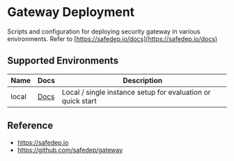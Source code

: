 # Gateway Deployment

Scripts and configuration for deploying security gateway in various environments. Refer to [https://safedep.io/docs](https://safedep.io/docs)

## Supported Environments

| Name  | Docs             | Description                                                 |
| ----- | ---------------- | ----------------------------------------------------------- |
| local | [Docs](./local/) | Local / single instance setup for evaluation or quick start |

## Reference

* https://safedep.io
* https://github.com/safedep/gateway
